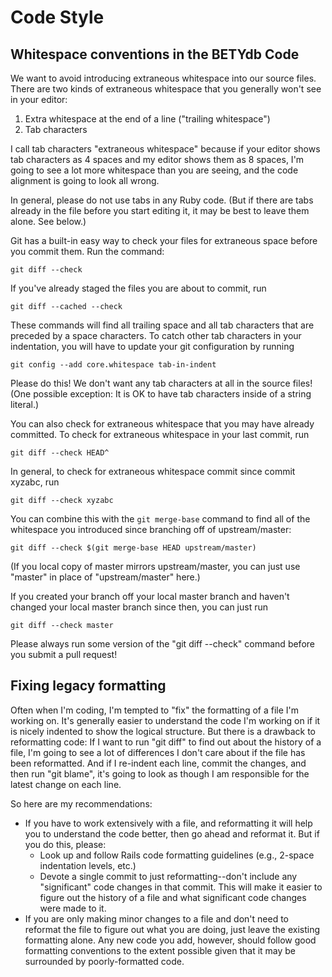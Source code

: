 # Code Style

## Whitespace conventions in the BETYdb Code

We want to avoid introducing extraneous whitespace into our source files.  There are two kinds of extraneous whitespace that you generally won't see in your editor:

1. Extra whitespace at the end of a line ("trailing whitespace")
1. Tab characters

I call tab characters "extraneous whitespace" because if your editor shows tab characters as 4 spaces and my editor shows them as 8 spaces, I'm going to see a lot more whitespace than you are seeing, and the code alignment is going to look all wrong.

In general, please do not use tabs in any Ruby code.  (But if there are tabs already in the file before you start editing it, it may be best to leave them alone.  See below.)

Git has a built-in easy way to check your files for extraneous space before you commit them.  Run the command:

    git diff --check

If you've already staged the files you are about to commit, run

    git diff --cached --check

These commands will find all trailing space and all tab characters that are preceded by a space characters.  To catch other tab characters in your indentation, you will have to update your git configuration by running

    git config --add core.whitespace tab-in-indent

Please do this!  We don't want any tab characters at all in the source files! (One possible exception: It is OK to have tab characters inside of a string literal.)

You can also check for extraneous whitespace that you may have already committed.  To check for extraneous whitespace in your last commit, run

    git diff --check HEAD^

In general, to check for extraneous whitespace commit since commit xyzabc, run

    git diff --check xyzabc

You can combine this with the `git merge-base` command to find all of the whitespace you introduced since branching off of upstream/master:

    git diff --check $(git merge-base HEAD upstream/master)

(If you local copy of master mirrors upstream/master, you can just use "master" in place of "upstream/master" here.)

If you created your branch off your local master branch and haven't changed your local master branch since then, you can just run

    git diff --check master

Please always run some version of the "git diff --check" command before you submit a pull request!

## Fixing legacy formatting

Often when I'm coding, I'm tempted to "fix" the formatting of a file I'm working on.  It's generally easier to understand the code I'm working on if it is nicely indented to show the logical structure.  But there is a drawback to reformatting code: If I want to run "git diff" to find out about the history of a file, I'm going to see a lot of differences I don't care about if the file has been reformatted.  And if I re-indent each line, commit the changes, and then run "git blame", it's going to look as though I am responsible for the latest change on each line.

So here are my recommendations:

* If you have to work extensively with a file, and reformatting it will help you to understand the code better, then go ahead and reformat it.  But if you do this, please:
  * Look up and follow Rails code formatting guidelines (e.g., 2-space indentation levels, etc.)
  * Devote a single commit to just reformatting--don't include any "significant" code changes in that commit.  This will make it easier to figure out the history of a file and what significant code changes were made to it.
* If you are only making minor changes to a file and don't need to reformat the file to figure out what you are doing, just leave the existing formatting alone.  Any new code you add, however, should follow good formatting conventions to the extent possible given that it may be surrounded by poorly-formatted code.
